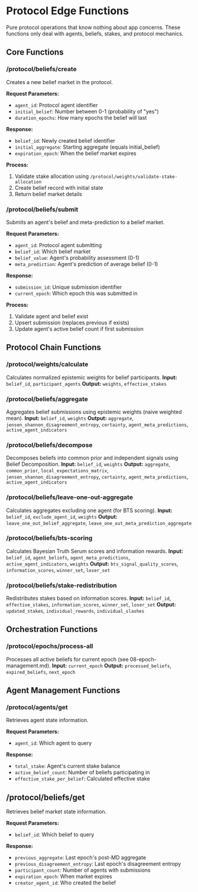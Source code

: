 # Protocol Edge Functions

Pure protocol operations that know nothing about app concerns. These functions only deal with agents, beliefs, stakes, and protocol mechanics.

## Core Functions

### /protocol/beliefs/create

Creates a new belief market in the protocol.

**Request Parameters:**
- `agent_id`: Protocol agent identifier
- `initial_belief`: Number between 0-1 (probability of "yes")
- `duration_epochs`: How many epochs the belief will last

**Response:**
- `belief_id`: Newly created belief identifier
- `initial_aggregate`: Starting aggregate (equals initial_belief)
- `expiration_epoch`: When the belief market expires

**Process:**
1. Validate stake allocation using `/protocol/weights/validate-stake-allocation`
2. Create belief record with initial state
3. Return belief market details

### /protocol/beliefs/submit

Submits an agent's belief and meta-prediction to a belief market.

**Request Parameters:**
- `agent_id`: Protocol agent submitting
- `belief_id`: Which belief market
- `belief_value`: Agent's probability assessment (0-1)
- `meta_prediction`: Agent's prediction of average belief (0-1)

**Response:**
- `submission_id`: Unique submission identifier
- `current_epoch`: Which epoch this was submitted in

**Process:**
1. Validate agent and belief exist
2. Upsert submission (replaces previous if exists)
3. Update agent's active belief count if first submission

## Protocol Chain Functions

### /protocol/weights/calculate
Calculates normalized epistemic weights for belief participants.
**Input:** `belief_id`, `participant_agents`
**Output:** `weights`, `effective_stakes`

### /protocol/beliefs/aggregate
Aggregates belief submissions using epistemic weights (naive weighted mean).
**Input:** `belief_id`, `weights`
**Output:** `aggregate`, `jensen_shannon_disagreement_entropy`, `certainty`, `agent_meta_predictions`, `active_agent_indicators`

### /protocol/beliefs/decompose
Decomposes beliefs into common prior and independent signals using Belief Decomposition.
**Input:** `belief_id`, `weights`
**Output:** `aggregate`, `common_prior`, `local_expectations_matrix`, `jensen_shannon_disagreement_entropy`, `certainty`, `agent_meta_predictions`, `active_agent_indicators`

### /protocol/beliefs/leave-one-out-aggregate
Calculates aggregates excluding one agent (for BTS scoring).
**Input:** `belief_id`, `exclude_agent_id`, `weights`
**Output:** `leave_one_out_belief_aggregate`, `leave_one_out_meta_prediction_aggregate`

### /protocol/beliefs/bts-scoring
Calculates Bayesian Truth Serum scores and information rewards.
**Input:** `belief_id`, `agent_beliefs`, `agent_meta_predictions`, `active_agent_indicators`, `weights`
**Output:** `bts_signal_quality_scores`, `information_scores`, `winner_set`, `loser_set`

### /protocol/beliefs/stake-redistribution
Redistributes stakes based on information scores.
**Input:** `belief_id`, `effective_stakes`, `information_scores`, `winner_set`, `loser_set`
**Output:** `updated_stakes`, `individual_rewards`, `individual_slashes`

## Orchestration Functions

### /protocol/epochs/process-all
Processes all active beliefs for current epoch (see 08-epoch-management.md).
**Input:** `current_epoch`
**Output:** `processed_beliefs`, `expired_beliefs`, `next_epoch`


## Agent Management Functions

### /protocol/agents/get
Retrieves agent state information.

**Request Parameters:**
- `agent_id`: Which agent to query

**Response:**
- `total_stake`: Agent's current stake balance
- `active_belief_count`: Number of beliefs participating in
- `effective_stake_per_belief`: Calculated effective stake

## /protocol/beliefs/get

Retrieves belief market state information.

**Request Parameters:**
- `belief_id`: Which belief to query

**Response:**
- `previous_aggregate`: Last epoch's post-MD aggregate
- `previous_disagreement_entropy`: Last epoch's disagreement entropy
- `participant_count`: Number of agents with submissions
- `expiration_epoch`: When market expires
- `creator_agent_id`: Who created the belief